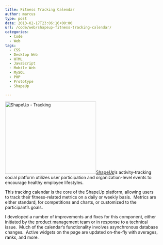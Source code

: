 ```yaml
---
title: Fitness Tracking Calendar
author: marcus
type: post
date: 2013-02-17T23:06:16+00:00
url: /code/web/shapeup-fitness-tracking-calendar/
categories:
  - Code
  - Web
tags:
  - CSS
  - Desktop Web
  - HTML
  - JavaScript
  - Mobile Web
  - MySQL
  - PHP
  - Prototype
  - ShapeUp

---
```

[<img class="alignleft size-medium wp-image-216" src="http://alexmarc.us/wp-content/uploads/2012/10/ShapeUp_Tracking-300x239.png" alt="ShapeUp - Tracking" width="300" height="239" />][1][ShapeUp][2]&#8216;s activity-tracking social platform utilizes user participation and organization-level events to encourage healthy employee lifestyles.

This tracking calendar is the core of the ShapeUp platform, allowing users to track their fitness-related metrics on a daily or weekly basis.  Metrics are either standard, for competitions and charts, or customized to the participant&#8217;s goals.

I developed a number of improvements and fixes for this component, either initiated by the product management team or in response to a technical issue.  Much of the calendar&#8217;s functionality involves asynchronous database changes.  Active widgets on the page are updated on-the-fly with averages, ranks, and more.

 [1]: http://alexmarc.us/wp-content/uploads/2012/10/ShapeUp_Tracking.png
 [2]: http://www.shapeup.com/